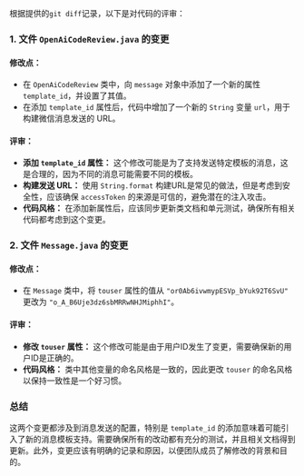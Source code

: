 根据提供的`git diff`记录，以下是对代码的评审：

### 1. 文件 `OpenAiCodeReview.java` 的变更

#### 修改点：
- 在 `OpenAiCodeReview` 类中，向 `message` 对象中添加了一个新的属性 `template_id`，并设置了其值。
- 在添加 `template_id` 属性后，代码中增加了一个新的 `String` 变量 `url`，用于构建微信消息发送的 URL。

#### 评审：
- **添加 `template_id` 属性：** 这个修改可能是为了支持发送特定模板的消息，这是合理的，因为不同的消息可能需要不同的模板。
- **构建发送 URL：** 使用 `String.format` 构建URL是常见的做法，但是考虑到安全性，应该确保 `accessToken` 的来源是可信的，避免潜在的注入攻击。
- **代码风格：** 在添加新属性后，应该同步更新类文档和单元测试，确保所有相关代码都考虑到这个变更。

### 2. 文件 `Message.java` 的变更

#### 修改点：
- 在 `Message` 类中，将 `touser` 属性的值从 `"or0Ab6ivwmypESVp_bYuk92T6SvU"` 更改为 `"o_A_B6Uje3dz6sbMRRwNHJMiphhI"`。

#### 评审：
- **修改 `touser` 属性：** 这个修改可能是由于用户ID发生了变更，需要确保新的用户ID是正确的。
- **代码风格：** 类中其他变量的命名风格是一致的，因此更改 `touser` 的命名风格以保持一致性是一个好习惯。

### 总结
这两个变更都涉及到消息发送的配置，特别是 `template_id` 的添加意味着可能引入了新的消息模板支持。需要确保所有的改动都有充分的测试，并且相关文档得到更新。此外，变更应该有明确的记录和原因，以便团队成员了解修改的背景和目的。